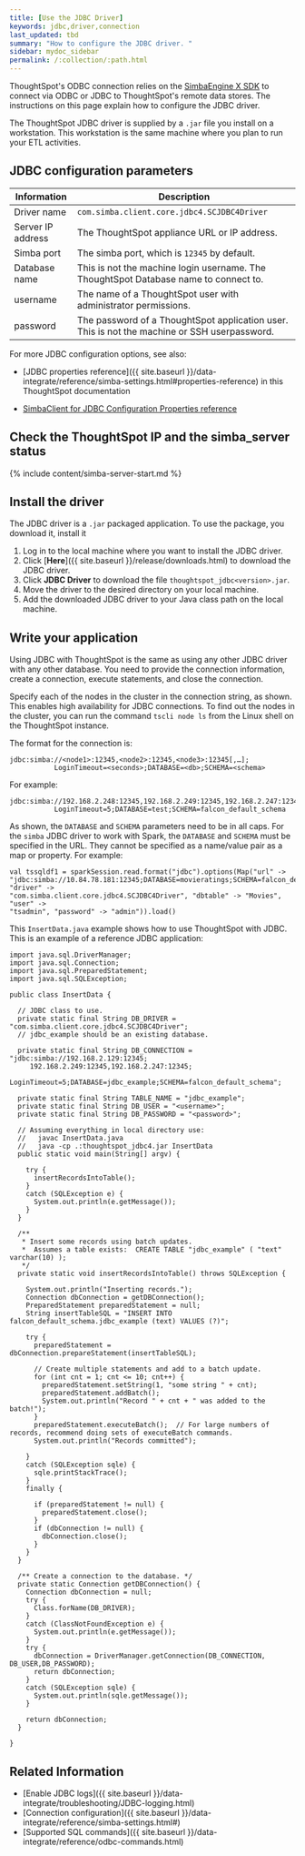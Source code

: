 ```yaml
---
title: [Use the JDBC Driver]
keywords: jdbc,driver,connection
last_updated: tbd
summary: "How to configure the JDBC driver. "
sidebar: mydoc_sidebar
permalink: /:collection/:path.html
---
```


ThoughtSpot's ODBC connection relies on the <a
href="https://www.simba.com/products/SEN/doc/Client-Server_user_guide/content/clientserver/configuringsimbaclientodbc/simbaclientodbcunix.htm">SimbaEngine
X SDK</a> to connect via ODBC or JDBC to ThoughtSpot's remote data stores. The
instructions on this page explain how to configure the JDBC driver.

The ThoughtSpot JDBC driver is supplied by a `.jar` file you install on a
workstation. This workstation is the same machine where you plan to run your ETL
activities.

## JDBC configuration parameters

| Information | Description |
|-------------|-------------|
|Driver name | `com.simba.client.core.jdbc4.SCJDBC4Driver` |
|Server IP address | The ThoughtSpot appliance URL or IP address.|
|Simba port | The simba port, which is `12345` by default.|
|Database name | This is not the machine login username. The ThoughtSpot Database name to connect to.|
|username | The name of a ThoughtSpot user with administrator permissions.|
|password | The password of a ThoughtSpot application user. This is not the machine or SSH userpassword. |

For more JDBC configuration options, see also:

* [JDBC properties reference]({{ site.baseurl }}/data-integrate/reference/simba-settings.html#properties-reference) in this ThoughtSpot documentation

*  [SimbaClient for JDBC Configuration Properties reference ](https://www.simba.com/products/SEN/doc/Client-Server_user_guide/content/clientserver/configuringsimbaclientjdbc/simbaclient_jdbcconfigurationoptions.htm)

## Check the ThoughtSpot IP and the simba_server status

{% include content/simba-server-start.md %}


## Install the driver

The JDBC driver is a `.jar` packaged application. To use the package, you download it, install it

1. Log in to the local machine where you want to install the JDBC driver.
2. Click [**Here**]({{ site.baseurl }}/release/downloads.html) to download the JDBC driver.
3. Click **JDBC Driver** to download the file `thoughtspot_jdbc<version>.jar`.
4. Move the driver to the desired directory on your local machine.
5. Add the downloaded JDBC driver to your Java class path on the local machine.

## Write your application

Using JDBC with ThoughtSpot is the same as using any other JDBC driver with any
other database. You need to provide the connection information, create a
connection, execute statements, and close the connection.

Specify each of the nodes in the cluster in the connection string, as shown.
This enables high availability for JDBC connections. To find out the nodes in
the cluster, you can run the command `tscli node ls` from the Linux shell on the
ThoughtSpot instance.

The format for the connection is:

```
jdbc:simba://<node1>:12345,<node2>:12345,<node3>:12345[,…];
           LoginTimeout=<seconds>;DATABASE=<db>;SCHEMA=<schema>
```

For example:

```
jdbc:simba://192.168.2.248:12345,192.168.2.249:12345,192.168.2.247:12345;
           LoginTimeout=5;DATABASE=test;SCHEMA=falcon_default_schema
```

As shown, the `DATABASE` and `SCHEMA` parameters need to be in all caps. For the `simba` JDBC driver to work with Spark, the `DATABASE` and `SCHEMA` must be specified in the URL. They cannot be specified as a name/value pair as a map or property. For example:

```
val tssqldf1 = sparkSession.read.format("jdbc").options(Map("url" ->
"jdbc:simba://10.84.78.181:12345;DATABASE=movieratings;SCHEMA=falcon_default_schema", "driver" ->
"com.simba.client.core.jdbc4.SCJDBC4Driver", "dbtable" -> "Movies", "user" ->
"tsadmin", "password" -> "admin")).load()
```


This `InsertData.java` example shows how to use ThoughtSpot with JDBC. This is an example of a reference JDBC application:

```
import java.sql.DriverManager;
import java.sql.Connection;
import java.sql.PreparedStatement;
import java.sql.SQLException;

public class InsertData {

  // JDBC class to use.
  private static final String DB_DRIVER = "com.simba.client.core.jdbc4.SCJDBC4Driver";
  // jdbc_example should be an existing database.

  private static final String DB_CONNECTION = "jdbc:simba://192.168.2.129:12345;
     192.168.2.249:12345,192.168.2.247:12345;
     LoginTimeout=5;DATABASE=jdbc_example;SCHEMA=falcon_default_schema";

  private static final String TABLE_NAME = "jdbc_example";
  private static final String DB_USER = "<username>";
  private static final String DB_PASSWORD = "<password>";

  // Assuming everything in local directory use:
  //   javac InsertData.java
  //   java -cp .:thoughtspot_jdbc4.jar InsertData
  public static void main(String[] argv) {

    try {
      insertRecordsIntoTable();
    }
    catch (SQLException e) {
      System.out.println(e.getMessage());
    }
  }

  /**
   * Insert some records using batch updates.
   *  Assumes a table exists:  CREATE TABLE "jdbc_example" ( "text" varchar(10) );
   */
  private static void insertRecordsIntoTable() throws SQLException {

    System.out.println("Inserting records.");
    Connection dbConnection = getDBConnection();
    PreparedStatement preparedStatement = null;
    String insertTableSQL = "INSERT INTO falcon_default_schema.jdbc_example (text) VALUES (?)";

    try {
      preparedStatement = dbConnection.prepareStatement(insertTableSQL);

      // Create multiple statements and add to a batch update.
      for (int cnt = 1; cnt <= 10; cnt++) {
        preparedStatement.setString(1, "some string " + cnt);
        preparedStatement.addBatch();
        System.out.println("Record " + cnt + " was added to the batch!");
      }
      preparedStatement.executeBatch();  // For large numbers of records, recommend doing sets of executeBatch commands.
      System.out.println("Records committed");

    }
    catch (SQLException sqle) {
      sqle.printStackTrace();
    }
    finally {

      if (preparedStatement != null) {
        preparedStatement.close();
      }
      if (dbConnection != null) {
        dbConnection.close();
      }
    }
  }

  /** Create a connection to the database. */
  private static Connection getDBConnection() {
    Connection dbConnection = null;
    try {
      Class.forName(DB_DRIVER);
    }
    catch (ClassNotFoundException e) {
      System.out.println(e.getMessage());
    }
    try {
      dbConnection = DriverManager.getConnection(DB_CONNECTION, DB_USER,DB_PASSWORD);
      return dbConnection;
    }
    catch (SQLException sqle) {
      System.out.println(sqle.getMessage());
    }

    return dbConnection;
  }

}

```

## Related Information

* [Enable JDBC logs]({{ site.baseurl }}/data-integrate/troubleshooting/JDBC-logging.html)
* [Connection configuration]({{ site.baseurl }}/data-integrate/reference/simba-settings.html#)
* [Supported SQL commands]({{ site.baseurl }}/data-integrate/reference/odbc-commands.html)
